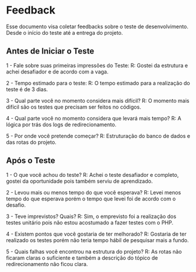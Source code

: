 # Feedback
Esse documento visa coletar feedbacks sobre o teste de desenvolvimento. Desde o início do teste até a entrega do projeto.

## Antes de Iniciar o Teste

1 - Fale sobre suas primeiras impressões do Teste:
R: Gostei da estrutura e achei desafiador e de acordo com a vaga.

2 - Tempo estimado para o teste:
R: O tempo estimado para a realização do teste é de 3 dias.

3 - Qual parte você no momento considera mais difícil?
R: O momento mais difícil são os testes que precisam ser feitos no códigos.

4 - Qual parte você no momento considera que levará mais tempo?
R: A lógica por trás dos logs de redirecionamento.

5 - Por onde você pretende começar?
R: Estruturação do banco de dados e das rotas do projeto.


## Após o Teste

1 - O que você achou do teste?
R: Achei o teste desafiador e completo, gostei da oportunidade pois também serviu de aprendizado.

2 - Levou mais ou menos tempo do que você esperava?
R: Levei menos tempo do que esperava porém o tempo que levei foi de acordo com o desafio.

3 - Teve imprevistos? Quais?
R: Sim, o emprevisto foi a realização dos testes unitário pois não estou acostumado a fazer testes com o PHP.

4 - Existem pontos que você gostaria de ter melhorado?
R: Gostaria de ter realizado os testes porém não teria tempo hábil de pesquisar mais a fundo.

5 - Quais falhas você encontrou na estrutura do projeto?
R: As rotas não ficaram claras o suficiente e também a descrição do tópico de redirecionamento não ficou clara.